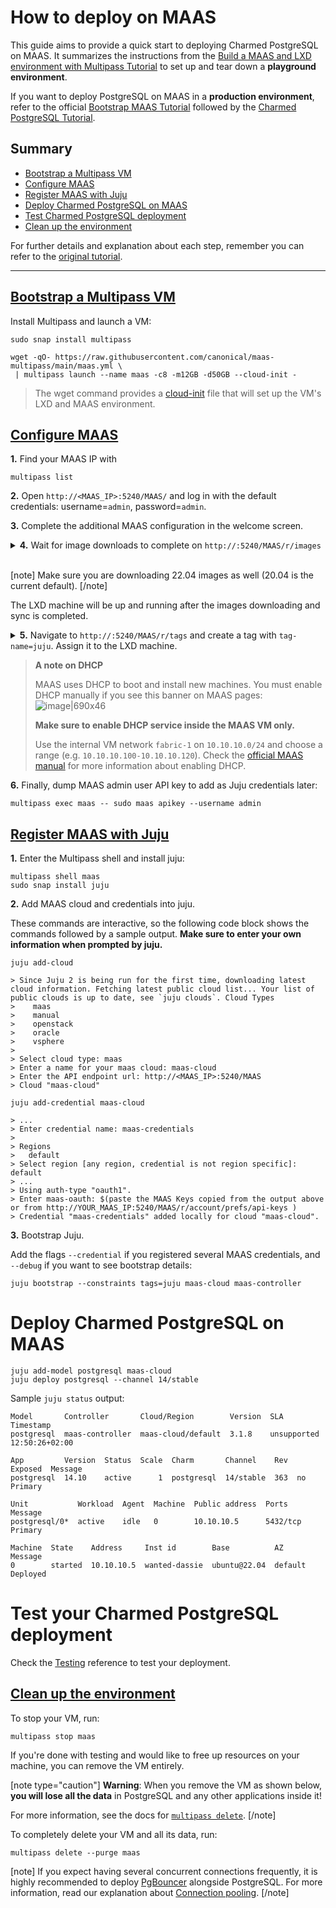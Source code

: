 # How to deploy on MAAS

This guide aims to provide a quick start to deploying Charmed PostgreSQL on MAAS. It summarizes the instructions from the [Build a MAAS and LXD environment with Multipass Tutorial](https://discourse.maas.io/t/5360) to set up and tear down a **playground environment**.

If you want to deploy PostgreSQL on MAAS in a **production environment**, refer to the official [Bootstrap MAAS Tutorial](https://maas.io/docs/tutorial-bootstrapping-maas) followed by the [Charmed PostgreSQL Tutorial](/t/9707).



## Summary
 * [Bootstrap a Multipass VM](#heading--bootstrap-multipass-vm)
 * [Configure MAAS](#heading--configure-maas)
 * [Register MAAS with Juju](#heading--register-maas-juju)
 * [Deploy Charmed PostgreSQL on MAAS](#heading--deploy-postgresql-maas)
 * [Test Charmed PostgreSQL deployment](#heading--test-postgresql)
 * [Clean up the environment](#heading--clean-up)

For further details and explanation about each step, remember you can refer to the [original tutorial](https://discourse.maas.io/t/5360). 

---
 <a href="#heading--bootstrap-multipass-vm"><h2 id="heading--bootstrap-multipass-vm"> Bootstrap a Multipass VM </h2></a>

Install Multipass and launch a VM:
```shell
sudo snap install multipass

wget -qO- https://raw.githubusercontent.com/canonical/maas-multipass/main/maas.yml \
 | multipass launch --name maas -c8 -m12GB -d50GB --cloud-init -
```
> The wget command provides a [cloud-init](https://github.com/canonical/maas-multipass/blob/main/maas.yml) file that will set up the VM's LXD and MAAS environment.

 <a href="#heading--configure-maas"><h2 id="heading--configure-maas"> Configure MAAS </h2></a>

**1.** Find your MAAS IP with
```shell
multipass list
```

**2.** Open `http://<MAAS_IP>:5240/MAAS/` and log in with the default credentials: username=`admin`, password=`admin`.

**3.** Complete the additional MAAS configuration in the welcome screen.


<details>
<summary><b>4.</b> Wait for image downloads to complete on <code>http://<MAAS_IP>:5240/MAAS/r/images</code> </summary>

[![Screenshot from 2024-04-12 12-48-40](upload://kyNPhsHr7GHyFouEpp7sxPytb6g.png)](https://assets.ubuntu.com/v1/901aa34b-image_downloads.png)
</details>
</br>

[note]
Make sure you are downloading 22.04 images as well (20.04 is the current default).
[/note]

The LXD machine will be up and running after the images downloading and sync is completed.
<details>
<summary><b>5.</b> Navigate to  <code>http://<MASS_IP>:5240/MAAS/r/tags</code> and create a tag with <code>tag-name=juju</code>. Assign it to the LXD machine. </summary>

[![Screenshot from 2024-04-12 12-51-30](upload://44dY32yFYSybmvypdEgDtj0lFid.png)](https://assets.ubuntu.com/v1/1c82f803-tags.png)
</details>

> **A note on DHCP**
>
> MAAS uses DHCP to boot and install new machines. You must enable DHCP manually if you see this banner on MAAS pages:
![image|690x46](upload://g458TLPPqGIISCFHKdfUwXRepeZ.png)
>
> **Make sure to enable DHCP service inside the MAAS VM only.**
>
 >Use the internal VM network `fabric-1` on `10.10.10.0/24` and choose a range (e.g. `10.10.10.100-10.10.10.120`). Check the [official MAAS manual](https://maas.io/docs/enabling-dhcp) for more information about enabling DHCP.


**6.** Finally, dump MAAS admin user API key to add as Juju credentials later:
```shell
multipass exec maas -- sudo maas apikey --username admin
```

 <a href="#heading--register-maas-juju"><h2 id="heading--register-maas-juju"> Register MAAS with Juju </h2></a>

**1.** Enter the Multipass shell and install juju:
```shell
multipass shell maas
sudo snap install juju
```
**2.** Add MAAS cloud and credentials into juju. 

These commands are interactive, so the following code block shows the commands followed by a sample output. **Make sure to enter your own information when prompted by juju.**
```shell
juju add-cloud

> Since Juju 2 is being run for the first time, downloading latest cloud information. Fetching latest public cloud list... Your list of public clouds is up to date, see `juju clouds`. Cloud Types
>    maas
>    manual
>    openstack
>    oracle
>    vsphere
> 
> Select cloud type: maas
> Enter a name for your maas cloud: maas-cloud 
> Enter the API endpoint url: http://<MAAS_IP>:5240/MAAS
> Cloud "maas-cloud" 
```
```shell
juju add-credential maas-cloud 

> ...
> Enter credential name: maas-credentials
> 
> Regions
>   default
> Select region [any region, credential is not region specific]: default
> ...
> Using auth-type "oauth1". 
> Enter maas-oauth: $(paste the MAAS Keys copied from the output above or from http://YOUR_MAAS_IP:5240/MAAS/r/account/prefs/api-keys ) 
> Credential "maas-credentials" added locally for cloud "maas-cloud".
```

**3.** Bootstrap Juju. 

Add the flags `--credential` if you registered several MAAS credentials, and `--debug` if you want to see bootstrap details:
```shell
juju bootstrap --constraints tags=juju maas-cloud maas-controller
```

# Deploy Charmed PostgreSQL on MAAS
```shell
juju add-model postgresql maas-cloud
juju deploy postgresql --channel 14/stable
```

Sample `juju status` output:
```shell
Model       Controller       Cloud/Region        Version  SLA          Timestamp
postgresql  maas-controller  maas-cloud/default  3.1.8    unsupported  12:50:26+02:00

App         Version  Status  Scale  Charm       Channel    Rev  Exposed  Message
postgresql  14.10    active      1  postgresql  14/stable  363  no       Primary

Unit           Workload  Agent  Machine  Public address  Ports     Message
postgresql/0*  active    idle   0        10.10.10.5      5432/tcp  Primary

Machine  State    Address     Inst id        Base          AZ       Message
0        started  10.10.10.5  wanted-dassie  ubuntu@22.04  default  Deployed
```

# Test your Charmed PostgreSQL deployment

Check the [Testing](/t/11773) reference to test your deployment.

 <a href="#heading--clean-up"><h2 id="heading--clean-up"> Clean up the environment </h2></a>
To stop your VM, run: 
```shell
multipass stop maas
```
If you're done with testing and would like to free up resources on your machine, you can remove the VM entirely.

[note type="caution"]
**Warning**: When you remove the VM as shown below, **you will lose all the data** in PostgreSQL and any other applications inside it! 

For more information, see the docs for [`multipass delete`](https://multipass.run/docs/delete-command).
[/note]

To completely delete your VM and all its data, run:
```shell
multipass delete --purge maas
```

[note]
If you expect having several concurrent connections frequently, it is highly recommended to deploy [PgBouncer](https://charmhub.io/pgbouncer?channel=1/stable) alongside PostgreSQL. For more information, read our explanation about [Connection pooling](/t/15777).
[/note]